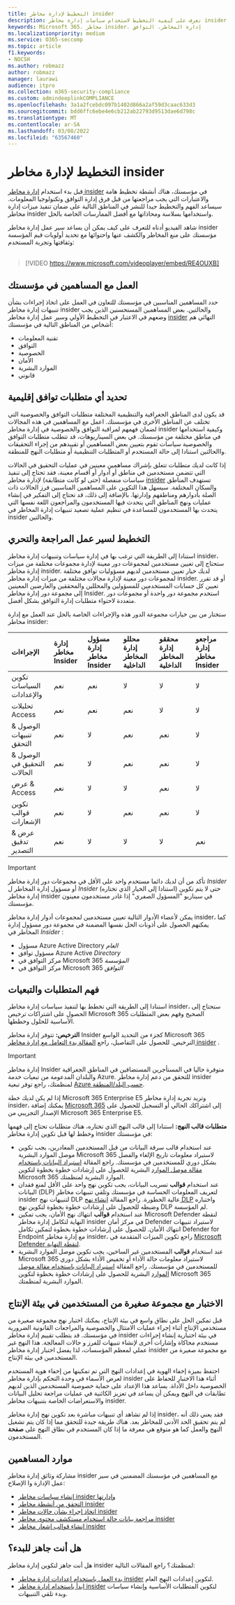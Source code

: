 ```yaml
---
title: التخطيط لإدارة مخاطر insider
description: تعرف على كيفية التخطيط لاستخدام سياسات إدارة مخاطر insider في مؤسستك.
keywords: Microsoft 365، مخاطر insider، إدارة المخاطر، التوافق
ms.localizationpriority: medium
ms.service: O365-seccomp
ms.topic: article
f1.keywords:
- NOCSH
ms.author: robmazz
author: robmazz
manager: laurawi
audience: itpro
ms.collection: m365-security-compliance
ms.custom: admindeeplinkCOMPLIANCE
ms.openlocfilehash: 3a1a2fcebdc097b1402d866a2af59d3caac633d3
ms.sourcegitcommit: bdd6ffc6ebe4e6cb212ab22793d9513dae6d798c
ms.translationtype: MT
ms.contentlocale: ar-SA
ms.lasthandoff: 03/08/2022
ms.locfileid: "63567460"
---
```

# <a name="plan-for-insider-risk-management"></a>التخطيط لإدارة مخاطر insider

قبل بدء استخدام [إدارة مخاطر insider](insider-risk-management.md) في مؤسستك، هناك أنشطة تخطيط هامة والاعتبارات التي يجب مراجعتها من قبل فرق إدارة التوافق وتكنولوجيا المعلومات. سيساعد الفهم والتخطيط جيدا للنشر في المناطق التالية على ضمان تنفيذ ميزات إدارة مخاطر insider واستخدامها بسلاسة ومحاذاتها مع أفضل الممارسات الخاصة بالحل.

شاهد الفيديو أدناه للتعرف على كيف يمكن أن يساعد سير عمل إدارة مخاطر insider مؤسستك على منع المخاطر والكشف عنها واحتوائها مع تحديد أولويات قيم المؤسسة وثقافتها وتجربة المستخدم:
<br>
<br>

>[!VIDEO https://www.microsoft.com/videoplayer/embed/RE4OUXB]

## <a name="work-with-stakeholders-in-your-organization"></a>العمل مع المساهمين في مؤسستك

حدد المساهمين المناسبين في مؤسستك للتعاون في العمل على اتخاذ إجراءات بشأن تنبيهات إدارة مخاطر insider والحالتين. بعض المساهمين المستحسنين الذين يجب وضعهم في الاعتبار في التخطيط الأولي وسير عمل إدارة مخاطر [insider](insider-risk-management.md#workflow) النهائي هم أشخاص من المناطق التالية في مؤسستك:

- تقنية المعلومات
- التوافق
- الخصوصية
- الأمان
- الموارد البشرية
- قانوني

## <a name="determine-any-regional-compliance-requirements"></a>تحديد أي متطلبات توافق إقليمية

قد يكون لدى المناطق الجغرافية والتنظيمية المختلفة متطلبات التوافق والخصوصية التي تختلف عن المناطق الأخرى في مؤسستك. اعمل مع المساهمين في هذه المجالات لضمان فهمهم لمراقبة التوافق والخصوصية في إدارة مخاطر insider وكيفية استخدامها في مناطق مختلفة من مؤسستك. في بعض السيناريوهات، قد تتطلب متطلبات التوافق والخصوصية سياسات تقوم بتعيين بعض المساهمين أو تقييدهم من إجراء التحقيقات واالحالتين استنادا إلى حالة المستخدم أو المتطلبات التنظيمية أو متطلبات النهج للمنطقة.

إذا كانت لديك متطلبات تتعلق بإشراك مساهمين معينين في عمليات التحقيق في الحالات التي تتضمن مستخدمين في مناطق أو أدوار أو أقسام معينة، فقد تحتاج إلى تنفيذ سياسات منفصلة (حتى لو كانت متطابقة) لإدارة مخاطر [insider](insider-risk-management-policies.md) تستهدف المناطق والسكان المختلفة. سيسهل هذا التكوين على المساهمين المناسبين فرز الحالات ذات الصلة بأدوارهم ومناطقهم وإدارتها. بالإضافة إلى ذلك، قد تحتاج إلى التفكير في إنشاء عمليات ونهج المناطق التي يتحدث فيها المستخدمون والمراجعون اللغة نفسها التي يتحدث بها المستخدمون للمساعدة في تنظيم عملية تصعيد تنبيهات إدارة المخاطر في insider والحالتين.

## <a name="plan-for-the-review-and-investigation-workflow"></a>التخطيط لسير عمل المراجعة والتحري

استنادا إلى الطريقة التي ترغب بها في إدارة سياسات وتنبيهات إدارة مخاطر insider، ستحتاج إلى تعيين مستخدمين لمجموعات دور معينة لإدارة مجموعات مختلفة من ميزات إدارة مخاطر insider. لديك خيار تعيين مستخدمين لديهم مسؤوليات توافق مختلفة لمجموعات دور معينة لإدارة مجالات مختلفة من ميزات إدارة مخاطر insider. أو قد تقرر تعيين كل حسابات المستخدمين للمسؤولين والمحللين والمحققين والعارضين المعينين إلى مجموعة دور إدارة مخاطر Insider. استخدم مجموعة دور واحدة أو مجموعات دور متعددة لاحتواء متطلبات إدارة التوافق بشكل أفضل.

ستختار من بين خيارات مجموعة الدور هذه والإجراءات الخاصة بالحل عند العمل مع إدارة مخاطر insider:

|**الإجراءات**|**إدارة مخاطر Insider**|**مسؤول إدارة مخاطر Insider**|**محللو إدارة المخاطر الداخلية**|**محققو إدارة المخاطر الداخلية**|**مراجعو إدارة مخاطر Insider**|
|:----------|:--------------------------|:--------------------------------|:-----------------------------------|:----------------------------------------|:-----------------------------------|
| تكوين السياسات والإعدادات | نعم | نعم | لا | لا | لا |
| تحليلات Access | نعم | نعم | نعم | لا | لا |
| الوصول & تنبيهات التحقق | نعم | لا | نعم | نعم | لا |
| الوصول & التحقيق في الحالات | نعم | لا | نعم | نعم | لا |
| عرض & Access | نعم | لا | لا | نعم | لا |
| تكوين قوالب الإشعارات | نعم | لا | نعم | نعم | لا |
| عرض & تدقيق التصدير | نعم | لا | لا | لا | نعم |

>[!IMPORTANT]
>تأكد من أن لديك دائما مستخدم واحد على الأقل في مجموعات دور إدارة مخاطر *Insider* أو مسؤول إدارة المخاطر ل *Insider* (استنادا إلى الخيار الذي تختاره) حتى لا يتم تكوين إدارة مخاطر insider في سيناريو "المسؤول الصفري" إذا غادر مستخدمون معينون مؤسستك.

يمكن لأعضاء الأدوار التالية تعيين مستخدمين لمجموعات أدوار إدارة مخاطر insider، كما يمكنهم الحصول على أذونات الحل نفسها المضمنة في مجموعة دور مسؤول إدارة المخاطر في *Insider* :

- مسؤول Azure Active Directory *العام*
- مسؤول توافق Azure Active *Directory*
- مركز التوافق في Microsoft 365 *المؤسسة*
- مركز التوافق في Microsoft 365 *التوافق*

## <a name="understand-requirements-and-dependencies"></a>فهم المتطلبات والتبعيات

استنادا إلى الطريقة التي تخطط بها لتنفيذ سياسات إدارة مخاطر insider، ستحتاج إلى الحصول على اشتراكات ترخيص Microsoft 365 الصحيح وفهم بعض المتطلبات الأساسية للحلول وخططها.

**الترخيص:** تتوفر إدارة مخاطر Insider كجزء من التحديد الواسع Microsoft 365 الترخيص. للحصول على التفاصيل، راجع [المقالة بدء التعامل مع إدارة مخاطر insider](insider-risk-management-configure.md#subscriptions-and-licensing) .

> [!IMPORTANT]
> إدارة مخاطر Insider متوفرة حاليا في المستأجرين المستضافين في المناطق الجغرافية والبلدان المدعومة من تبعيات خدمة Azure. للتحقق من دعم إدارة مخاطر insider لمنظمتك، راجع توفر تبعية [Azure حسب البلد/المنطقة](/troubleshoot/azure/general/dependency-availability-by-country).

إذا لم يكن لديك خطة Microsoft 365 Enterprise E5 وتريد تجربة إدارة مخاطر insider، يمكنك إضافة [Microsoft 365](/office365/admin/try-or-buy-microsoft-365) إلى اشتراكك الحالي أو التسجيل للحصول على الإصدار التجريبي من Microsoft 365 Enterprise E5.[](https://www.microsoft.com/microsoft-365/enterprise)

**متطلبات قالب النهج:** استنادا إلى قالب النهج الذي تختاره، هناك متطلبات تحتاج إلى فهمها وخطط لها قبل تكوين إدارة مخاطر insider في مؤسستك:

- عند استخدام قالب  سرقة البيانات من قبل المستخدمين المغادرين، يجب تكوين موصل الموارد البشرية Microsoft 365 لاستيراد معلومات تاريخ الإلغاء والفصل بشكل دوري للمستخدمين في مؤسستك. راجع المقالة [استيراد البيانات باستخدام مقالة موصل الموارد](import-hr-data.md) البشرية للحصول على إرشادات خطوة بخطوة لتكوين Microsoft 365 الموارد البشرية لمنظمتك.
- عند استخدام **قوالب** تسريب البيانات، يجب تكوين نهج واحد على الأقل لمنع فقدان البيانات (DLP) لتعريف المعلومات الحساسة في مؤسستك وتلقي تنبيهات مخاطر insider لتنبيهات نهج DLP عالية الخطورة. راجع المقالة [إنشاء نهج DLP](create-test-tune-dlp-policy.md) واختباره وضبطه للحصول على إرشادات خطوة بخطوة لتكوين نهج DLP لم المؤسسة.
- عند استخدام **قوالب** انتهاك نهج الأمان، يجب تمكين Microsoft Defender لنقطة النهاية لتكامل إدارة مخاطر insider في مركز أمان Defender لاستيراد تنبيهات انتهاك الأمان. للحصول على إرشادات خطوة بخطوة لتمكين تكامل Defender for Endpoint مع إدارة مخاطر insider، راجع تكوين الميزات المتقدمة في [Microsoft Defender لنقطة النهاية](/windows/security/threat-protection/microsoft-defender-atp/advanced-features).
- عند استخدام **قوالب** المستخدمين غير الساخين، يجب تكوين موصل الموارد البشرية Microsoft 365 لاستيراد معلومات حالة الأداء أو تخفيض الأداء بشكل دوري للمستخدمين في مؤسستك. راجع المقالة [استيراد البيانات باستخدام مقالة موصل الموارد](import-hr-data.md) البشرية للحصول على إرشادات خطوة بخطوة لتكوين Microsoft 365 الموارد البشرية لمنظمتك.

## <a name="test-with-a-small-group-of-users-in-a-production-environment"></a>الاختبار مع مجموعة صغيرة من المستخدمين في بيئة الإنتاج

قبل تمكين الحل على نطاق واسع في بيئة الإنتاج، يمكنك اختبار نهج مجموعة صغيرة من مستخدمي الإنتاج أثناء إجراء عمليات الامتثال والخصوصية والمراجعات القانونية الضرورية في مؤسستك. قد يتطلب تقييم إدارة مخاطر insider في بيئة اختبارية إنشاء إجراءات مستخدم محاكاة وإشارات أخرى لإنشاء تنبيهات للفرز و حالات المعالجة. هذا النهج غير عملي لمعظم المؤسسات، لذا يفضل اختبار إدارة مخاطر insider مع مجموعة صغيرة من المستخدمين في بيئة الإنتاج.

احتفظ بميزة إخفاء الهوية في إعدادات النهج التي تم تمكينها من إخفاء هوية المستخدم لعرض الأسماء في وحدة التحكم بإدارة مخاطر insider أثناء هذا الاختبار للحفاظ على الخصوصية داخل الأداة. يساعد هذا الإعداد على حماية خصوصية المستخدمين الذين لديهم تطابقات في النهج ويمكن أن يساعد في تعزيز الكائنية في عمليات مراجعة تحليل البيانات والاستعراضات الخاصة بتنبيهات مخاطر insider.

إذا لم تشاهد أي تنبيهات مباشرة بعد تكوين نهج إدارة مخاطر insider، فقد يعني ذلك أنه لم يتم تحقيق الحد الأدنى للمخاطر بعد. هناك طريقة جيدة للتحقق مما إذا كان يتم تشغيل النهج والعمل كما هو متوقع هي معرفة ما إذا كان المستخدم في نطاق النهج على **صفحة** المستخدمون.

## <a name="resources-for-stakeholders"></a>موارد المساهمين

مشاركة وثائق إدارة مخاطر insider مع المساهمين في مؤسستك المضمنين في سير عمل الإدارة وا الإصلاح:

- [إنشاء سياسات مخاطر insider وإدارتها](insider-risk-management-policies.md)
- [التحقق من أنشطة مخاطر insider](insider-risk-management-activities.md)
- [اتخاذ إجراء بشأن حالات مخاطر insider](insider-risk-management-cases.md)
- [مراجعة بيانات حالة استخدام مستكشف محتوى مخاطر insider](insider-risk-management-content-explorer.md)
- [إنشاء قوالب إشعار مخاطر insider](insider-risk-management-notices.md)

## <a name="ready-to-get-started"></a>هل أنت جاهز للبدء؟

هل أنت جاهز لتكوين إدارة مخاطر insider لمنظمتك؟ راجع المقالات التالية:

- [بدء العمل باستخدام إعدادات إدارة مخاطر insider](insider-risk-management-settings.md) لتكوين إعدادات النهج العام.
- [ابدأ باستخدام إدارة مخاطر insider](insider-risk-management-configure.md) لتكوين المتطلبات الأساسية وإنشاء سياسات وبدء تلقي التنبيهات.
